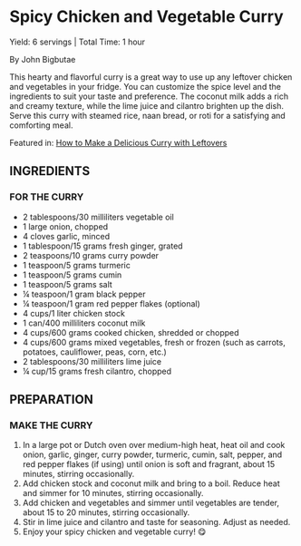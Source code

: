 <!-- recipe-style: nytimes -->
# Spicy Chicken and Vegetable Curry
Yield: 6 servings | Total Time: 1 hour

By John Bigbutae

This hearty and flavorful curry is a great way to use up any leftover chicken and vegetables in your fridge. You can customize the spice level and the ingredients to suit your taste and preference. The coconut milk adds a rich and creamy texture, while the lime juice and cilantro brighten up the dish. Serve this curry with steamed rice, naan bread, or roti for a satisfying and comforting meal.

Featured in: [How to Make a Delicious Curry with Leftovers](https://www.bing.com/recipes/how-to-make-a-delicious-curry-with-leftovers.html)

## INGREDIENTS

### FOR THE CURRY

* 2 tablespoons/30 milliliters vegetable oil
* 1 large onion, chopped
* 4 cloves garlic, minced
* 1 tablespoon/15 grams fresh ginger, grated
* 2 teaspoons/10 grams curry powder
* 1 teaspoon/5 grams turmeric
* 1 teaspoon/5 grams cumin
* 1 teaspoon/5 grams salt
* ¼ teaspoon/1 gram black pepper
* ¼ teaspoon/1 gram red pepper flakes (optional)
* 4 cups/1 liter chicken stock
* 1 can/400 milliliters coconut milk
* 4 cups/600 grams cooked chicken, shredded or chopped
* 4 cups/600 grams mixed vegetables, fresh or frozen (such as carrots, potatoes, cauliflower, peas, corn, etc.)
* 2 tablespoons/30 milliliters lime juice
* ¼ cup/15 grams fresh cilantro, chopped

## PREPARATION

### MAKE THE CURRY

1. In a large pot or Dutch oven over medium-high heat, heat oil and cook onion, garlic, ginger, curry powder, turmeric, cumin, salt, pepper, and red pepper flakes (if using) until onion is soft and fragrant, about 15 minutes, stirring occasionally.
2. Add chicken stock and coconut milk and bring to a boil. Reduce heat and simmer for 10 minutes, stirring occasionally.
3. Add chicken and vegetables and simmer until vegetables are tender, about 15 to 20 minutes, stirring occasionally.
4. Stir in lime juice and cilantro and taste for seasoning. Adjust as needed.
5. Enjoy your spicy chicken and vegetable curry! 😋
